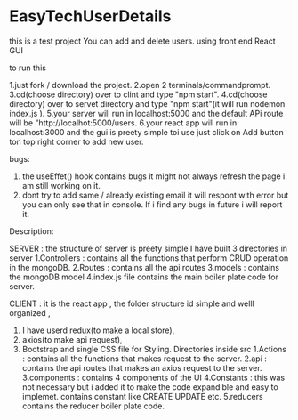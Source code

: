 # EasyTechUserDetails
this is a test project You can add and delete users. using  front end React GUI 

to run this

  1.just fork / download the project.
  2.open 2 terminals/commandprompt.
  3.cd(choose directory) over to clint and type "npm start".
  4.cd(choose directory) over to servet directory  and type "npm start"(it will run nodemon index.js ).
  5.your server will run in localhost:5000 and the default APi route will be "http://localhot:5000/users.
  6.your react app will run in localhost:3000 and the gui is preety simple toi use just click on Add button ton top right corner to add new user.
  
  
bugs: 
  1. the useEffet() hook contains bugs it might not always refresh the page i am still working on it.
  2. dont try to add same / already existing email it will respont with error but you can only see that in console.
  If i find any bugs in future i will report it. 


Description:

SERVER : the structure of server is preety simple 
I have built 3 directories in server 
1.Controllers : contains all the functions that perform CRUD operation in the mongoDB.
2.Routes : contains all the api routes
3.models : contains the mongoDB model
4.index.js file contains the main boiler plate code for server.

CLIENT : it is the react app , the folder structure id simple and welll organized ,
1. I have userd redux(to make a local store),
2. axios(to make api request),
3. Bootstrap and single CSS file for Styling.
  Directories inside src
  1.Actions : contains all the functions that makes request to the server.
  2.api : contains the api routes that makes an axios request to the server.
  3.components : contains 4 components of the UI 
  4.Constants : this was not necessary but i added it to make the code expandible and easy to implemet. contains constant like CREATE UPDATE etc.
  5.reducers contains the reducer boiler plate code.
  
